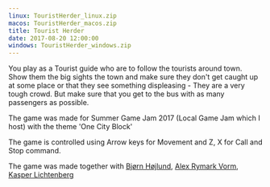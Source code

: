 ```yaml
---
linux: TouristHerder_linux.zip
macos: TouristHerder_macos.zip
title: Tourist Herder
date: 2017-08-20 12:00:00
windows: TouristHerder_windows.zip
---
```


You play as a Tourist guide who are to follow the tourists around town. Show them the big sights the town and make sure they don't get caught up at some place or that they see something displeasing - They are a very tough crowd.
But make sure that you get to the bus with as many passengers as possible.

The game was made for Summer Game Jam 2017 (Local Game Jam which I host) with the theme 'One City Block'

The game is controlled using Arrow keys for Movement and Z, X for Call and Stop command.

The game was made together with [Bjørn Højlund](http://bjornhojlund.strikingly.com/), [Alex Rymark Vorm](https://soundcloud.com/alex-vorm), [Kasper Lichtenberg](http://kasperhdl.dk/)